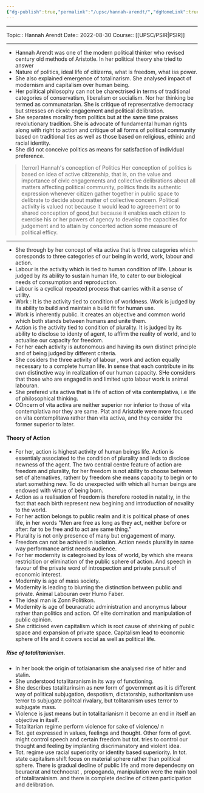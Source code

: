 ```yaml
---
{"dg-publish":true,"permalink":"/upsc/hannah-arendt/","dgHomeLink":true,"dgPassFrontmatter":false}
---
```


----
Topic:: Hannah Arendt
Date:: 2022-08-30
Course:: [[UPSC/PSIR|PSIR]] 

----

- Hannah Arendt was one of the modern political thinker who revised century old methods of Aristotle. In her political theory she tried to answer 
- Nature of politics, ideal life of citizerns, what is freedom, what iss power. 
- She also explained emergence of totalinarism. She analysed impact of modernism and capitalism over human being. 
- Her political philosophy can not be charectrised in terms of traditional categories of conservatism, liberalism or socialism. Nor her thinking be termed as communatarian. She is critique of representative democracy but stresses on cicvic engagement and political delibration. 
- She separates morality from politics but at the same time praises revolutionary tradition. She is advocate of fundamental human rights along with right to action and critique of all forms of political community based on traditional ties as well as those based on religious, ethinic and racial identity. 
- She did not conceive politics as means for satisfaction of individual preference. 

> [!error] Hannah's conception of Politics
> Her conception of politics is based on idea of active citizenship, that is, on the value and importance of civic engagements and collective delibrations about all matters affecting political community, politics finds its authentic expression whenever citizen gather together in public space to delibrate to decide about matter of collective concern. Political activity is valued not because it would lead to agreeement or to shared conception of good,but because it enables each citizen to exercise his or her powers of agency to develop the capacities for judgement and to attain by concerted action some measure of political efficy. 
---

- She through by her concept of vita activa that is three categories which coresponds to three categories of our being in world, work, labour and action. 
- Labour is the activity which is tied to human condition of life. Labour is judged by its ability to sustain human life, to cater to our biological needs of consumption and reproduction. 
- Labour is a cyclical repeated process that carries with it a sense of utility. 
- Work : It is the activity tied to condition of worldness. Work is judged by its ability to build and maintain a build fit for human use. 
- Work is inherently public. It creates an objective and common world which both stands between humans and unite them. 
- Action is the activity tied to condition of plurality. It is judged by its ability to disclose to identy of agent, to affirm the reality of world, and to actualise our capacity for freedom. 
- For her each activity is autonomous and having its own distinct principle and of  being judged by different criteria. 
- She cosiders the three activity of labour , work and action equally necessary to a complete human life. In sense that each contribute in its own distinctive way in realization of our human capacity. SHe considers that those who are engaged in and limited upto labour work is animal labouran. 
- She prefered vita activa that is life of action of vita contemplativa, i.e life of philosophical thinking. 
- COncern of vita activa are neither superior nor inferior to those of vita contemplativa nor they are same. Plat and Aristotle were more focused on vita contemplitava rather than vita activa, and they consider the former superior to later. 

####  Theory of Action 
- For her, action is highest activity of human beings life. Action is essentialy associated to the condition of plurality and leds to disclose newness of the agent. The two central centre feature of action are freedom and plurality, for her freedom is not ability to choose between set of alternatives, ratherr by freedom she means capacity to begin or to start something new. To do unexpected with which all human beings are endowed with virtue of being born. 
- Action as a realisation of freedom is therefore rooted in natality, in the fact that each birth represent new begining and introduction of novality to the world. 
- For her action belongs to public realm and it is political phase of ones life, in her words "Men are free as long as they act, neither before or after: far to be free and to act are same thing."
- Plurality is not only presence of many but engagement of many. 
- Freedom can not be achived in isolation. Action needs plurality in same way performance artist needs audience. 
- For her modernity is categroised by loss of world, by which she means restricition or elimination of the public sphere of action. And speech in favour of the private word of introspection and private pursuit of economic interest. 
- Modernity is age of mass society. 
- Modernity is leading to blurring the distinction between public and private. Animal Labouran over Humo Faber. 
- The ideal man is Zonn Politikon. 
- Modernity is age of beuracratic administration and anonymus labour rather than politics and action. Of elite domination and manipulation of public opinion. 
- She criticised even capitalism which is root cause of shrinking of public space and expansion of private space. Capitalism lead to economic sphere of life and it covers social as well as political life. 

##### Rise of totalitarianism. 
- In her book the origin of totlaianarism she analysed rise of hitler and stalin. 
- She understood totalitaranism in its way of functioning. 
- She describes totalitarinsim as new form of government as it is different way of political subjugation, despotism, dictatorship, authoritanism use terror to subjugate politcal rivalary, but tolitaranism uses terror to subjugate mass. 
- Violence is just means but in totalitarianism it become an end in itself an objective in itself. 
- Totalitarian regime perform violence for sake of violence/ n
- Tot. get expressed in values, feelings and thought. Other form of govt. might control speech and certain freedom but tot. tries to control our thought and feeling by implanting discrimanatory and violent idea. 
- Tot. regime use racial superiority or identity based superiority. In tot. state capitalism shift focus on material sphere rather than political sphere. There is gradual decline of public life and more dependecny on beuracrat and technocrat , propoganda, manipulation were the main tool of totalitarainism. and there is complete decline of citizen participation and delibration. 